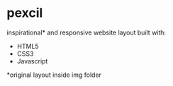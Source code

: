# pexcil

inspirational* and responsive website layout built with:

* HTML5
* CSS3
* Javascript

*original layout inside img folder

